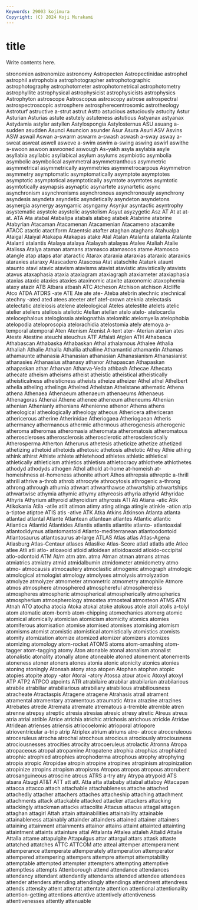 ```yaml
---
Keywords: 29003 kojimura
Copyright: (C) 2024 Koji Murakami
---
```


# title

Write contents here.



stronomien astronomize astronomy Astropecten Astropectinidae astrophel
astrophil astrophobia astrophotographer astrophotographic astrophotography astrophotometer astrophotometrical astrophotometry astrophyllite astrophysical
astrophysicist astrophysicists astrophysics Astrophyton astroscope Astroscopus astroscopy astrose astrospectral astrospectroscopic
astrosphere astrospherecentrosomic astrotheology Astroturf astructive a-strut astrut Astto astucious astuciously
astucity Astur Asturian Asturias astute astutely astuteness astutious Astyanax astyanax
Astydamia astylar astyllen Astylospongia Astylosternus ASU asuang a-sudden asudden Asunci
Asuncion asunder Asur Asura Asuri ASV Asvins ASW aswail Aswan
a-swarm aswarm a-swash aswash a-sway asway a-sweat asweat aswell asweve
a-swim aswim a-swing aswing aswirl aswithe a-swoon aswoon aswooned aswough
As-yakh asyla asylabia asyle asyllabia asyllabic asyllabical asylum asylums asymbiotic
asymbolia asymbolic asymbolical asymmetral asymmetranthous asymmetric asymmetrical asymmetrically asymmetries asymmetrocarpous
Asymmetron asymmetry asymptomatic asymptomatically asymptote asymptotes asymptotic asymptotical asymptotically asymtote
asymtotes asymtotic asymtotically asynapsis asynaptic asynartete asynartetic async asynchronism asynchronisms
asynchronous asynchronously asynchrony asyndesis asyndeta asyndetic asyndetically asyndeton asyndetons asynergia
asynergy asyngamic asyngamy Asynjur asyntactic asyntrophy asystematic asystole asystolic asystolism
Asyut asyzygetic Asz AT At at at- at. ATA Ata
atabal Atabalipa atabals atabeg atabek Atabrine atabrine Atabyrian Atacaman Atacamenan
Atacamenian Atacameno atacamite ATACC atactic atactiform Ataentsic atafter ataghan ataghans
Atahualpa Ataigal Ataiyal Atakapa Atakapas atake Atal Atalan Atalanta atalanta
Atalante Atalanti atalantis Atalaya atalaya Atalayah atalayas Atalee Ataliah Atalie
Atalissa Atalya ataman atamans atamasco atamascos atame Atamosco atangle atap
ataps atar ataractic Atarax ataraxia ataraxias ataraxic ataraxics ataraxies ataraxy
Atascadero Atascosa Atat atatschite Ataturk ataunt ataunto atavi atavic atavism
atavisms atavist atavistic atavistically atavists atavus ataxaphasia ataxia ataxiagram ataxiagraph
ataxiameter ataxiaphasia ataxias ataxic ataxics ataxies ataxinomic ataxite ataxonomic ataxophemia
ataxy atazir ATB Atbara atbash ATC Atcheson Atchison atchison Atcliffe
Atco ATDA ATDRS -ate ATE Ate ate ate- Ateba atebrin
atechnic atechnical atechny -ated ated atees ateeter atef atef-crown ateknia
atelectasis atelectatic ateleiosis atelene ateleological Ateles atelestite atelets atelic atelier
ateliers ateliosis ateliotic Atellan atellan atelo atelo- atelocardia atelocephalous ateloglossia
atelognathia atelomitic atelomyelia atelophobia atelopodia ateloprosopia atelorachidia atelostomia ately atemoya
a-temporal atemporal Aten Atenism Atenist A-tent ater- Aterian aterian ates
Ateste Atestine ateuchi ateuchus ATF Atfalati Atglen ATH Athabasca Athabascan
Athabaska Athabaskan Athal athalamous Athalee Athalia Athaliah Athalie Athalla Athallia
athalline Athamantid athamantin Athamas athamaunte athanasia Athanasian athanasian Athanasianism Athanasianist
athanasies Athanasius athanasy athanor Athapascan Athapaskan athapaskan athar Atharvan Atharva-Veda
athbash Athecae Athecata athecate atheism atheisms atheist atheistic atheistical atheistically
atheisticalness atheisticness atheists atheize atheizer Athel athel Athelbert athelia atheling
athelings Athelred Athelstan Athelstane athematic Athena athena Athenaea Athenaeum athenaeum
athenaeums Athenaeus Athenagoras Athenai Athene athenee atheneum atheneums Athenian athenian
Athenianly athenians Athenienne athenor Athens athens atheological atheologically atheology atheous
Athericera athericeran athericerous atherine Atherinidae Atheriogaea Atheriogaean Atheris athermancy athermanous
athermic athermous atherogenesis atherogenic atheroma atheromas atheromasia atheromata atheromatosis atheromatous
atheroscleroses atherosclerosis atherosclerotic atherosclerotically Atherosperma Atherton Atherurus athetesis atheticize athetize
athetized athetizing athetoid athetoids athetosic athetosis athetotic Athey Athie athing
athink athirst Athiste athlete athletehood athletes athletic athletical athletically athleticism
athletics athletism athletocracy athlothete athlothetes athodyd athodyds athogen Athol athold
at-home at-homeish at-homeishness at-homeness athonite athort Athos athrepsia athreptic a-thrill
athrill athrive a-throb athrob athrocyte athrocytosis athrogenic a-throng athrong athrough
athumia athwart athwarthawse athwartship athwartships athwartwise athymia athymic athymy athyreosis
athyria athyrid Athyridae Athyris Athyrium athyroid athyroidism athyrosis ATI Ati
Atiana -atic Atik Atikokania Atila -atile atilt atimon atimy ating
atinga atingle atinkle -ation atip a-tiptoe atiptoe ATIS atis -ative
ATK Atka Atkins Atkinson Atlanta atlanta atlantad atlantal Atlante Atlantean
atlantean atlantes Atlantic atlantic Atlantica Atlantid Atlantides Atlantis atlantis atlantite
atlanto- atlantoaxial atlantodidymus atlantomastoid Atlanto-mediterranean atlantoodontoid Atlantosaurus atlantosaurus at-large ATLAS
Atlas atlas Atlas-Agena Atlasburg Atlas-Centaur atlases Atlaslike Atlas-Score atlatl atlatls
atle Atlee atlee Atli atli atlo- atloaxoid atloid atloidean atloidoaxoid
atloido-occipital atlo-odontoid ATM At/m atm atm. atma Atman atman atmans
atmas atmiatrics atmiatry atmid atmidalbumin atmidometer atmidometry atmo atmo- atmocausis
atmocautery atmoclastic atmogenic atmograph atmologic atmological atmologist atmology atmolyses atmolysis
atmolyzation atmolyze atmolyzer atmometer atmometric atmometry atmophile Atmore atmos atmosphere
atmosphered atmosphereful atmosphereless atmospheres atmospheric atmospherical atmospherically atmospherics atmospherium atmospherology
atmostea atmosteal atmosteon ATMS ATN Atnah ATO atocha atocia Atoka
atokal atoke atokous atole atoll atolls a-tolyl atom atomatic atom-bomb
atom-chipping atomechanics atomerg atomic atomical atomically atomician atomicism atomicity atomics
atomies atomiferous atomisation atomise atomised atomises atomising atomism atomisms atomist
atomistic atomistical atomistically atomistics atomists atomity atomization atomize atomized atomizer
atomizers atomizes atomizing atomology atom-rocket ATOMS atoms atom-smashing atom-tagger atom-tagging
atomy Aton atonable atonal atonalism atonalist atonalistic atonality atonally atone
atoneable atoned atonement atonements atoneness atoner atoners atones atonia atonic
atonicity atonics atonies atoning atoningly Atonsah atony atop atopen Atophan
atophan atopic atopies atopite atopy -ator Atorai -atory Atossa atour
atoxic Atoxyl atoxyl ATP ATP2 ATPCO atpoints ATR atrabilaire atrabilar
atrabilarian atrabilarious atrabile atrabiliar atrabiliarious atrabiliary atrabilious atrabiliousness atracheate Atractaspis
Atragene atragene Atrahasis atrail atrament atramental atramentary atramentous atraumatic Atrax
atrazine atrazines Atrebates atrede Atremata atremate atrematous a-tremble atremble atren
atrenne atrepsy atreptic atresia atresias atresic atresy atretic Atreus atreus
atria atrial atrible Atrice atrichia atrichic atrichosis atrichous atrickle Atridae
Atridean atrienses atriensis atriocoelomic atrioporal atriopore atrioventricular a-trip atrip Atriplex
atrium atriums atro- atroce atroceruleous atroceruleus atrocha atrochal atrochous atrocious
atrociously atrociousness atrociousnesses atrocities atrocity atrocoeruleus atrolactic Atronna Atropa atropaceous
atropal atropamine Atropatene atrophia atrophias atrophiated atrophic atrophied atrophies atrophoderma
atrophous atrophy atrophying atropia atropic Atropidae atropin atropine atropines atropinism
atropinization atropinize atropins atropism atropisms Atropos atropos atropous atrorubent atrosanguineous
atroscine atrous ATRS a-try atry Atrypa atrypoid ATS atsara Atsugi
AT&T ATT att att. Atta atta attababy attabal attaboy Attacapan
attacca attacco attach attachable attachableness attache attached attachedly attacher attachers
attaches attacheship attaching attachment attachments attack attackable attacked attacker attackers
attacking attackingly attackman attacks attacolite Attacus attacus attagal attagen attaghan
attagirl Attah attain attainabilities attainability attainable attainableness attainably attainder attainders
attained attainer attainers attaining attainment attainments attainor attains attaint attainted
attainting attaintment attaints attainture attal Attalanta Attalea attaleh Attalid Attalie
Attalla attame attapulgite Attapulgus attar attargul attars attask attaste attatched
attatches ATTC ATTCOM atte atteal attemper attemperament attemperance attemperate attemperately
attemperation attemperator attempered attempering attempers attempre attempt attemptability attemptable attempted
attempter attempters attempting attemptive attemptless attempts Attenborough attend attendance attendances
attendancy attendant attendantly attendants attended attendee attendees attender attenders attending
attendingly attendings attendment attendress attends attensity attent attentat attentate attention
attentional attentionality attention-getting attentions attentive attentively attentiveness attentivenesses attently attenuable
